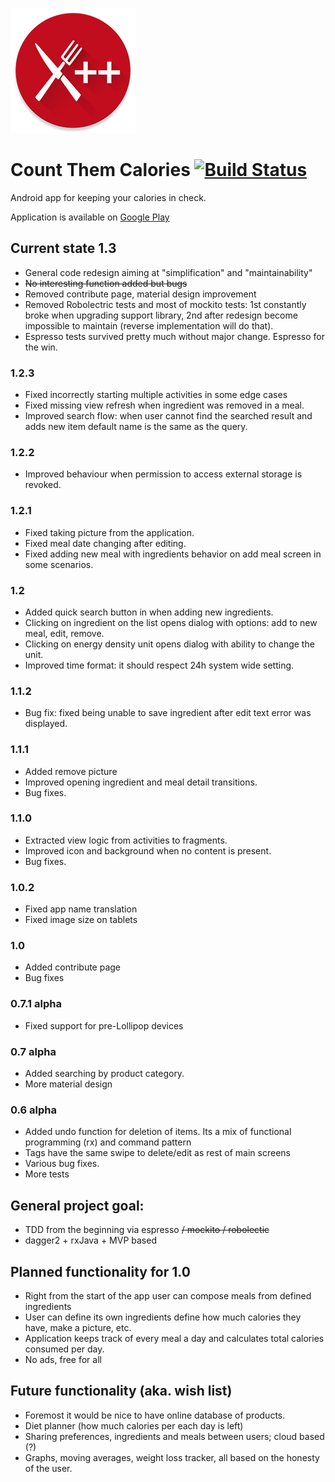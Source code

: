 ![Count Them Calories logo](web_ctc_logo.png)
# Count Them Calories [![Build Status](https://travis-ci.org/st1hy/Count-Them-Calories.svg?branch=master)](https://travis-ci.org/st1hy/Count-Them-Calories)
Android app for keeping your calories in check.

Application is available on [Google Play](https://play.google.com/store/apps/details?id=com.github.st1hy.countthemcalories)

## Current state 1.3
* General code redesign aiming at "simplification" and "maintainability"
* ~~No interesting function added but bugs~~
* Removed contribute page, material design improvement
* Removed Robolectric tests and most of mockito tests: 
1st constantly broke when upgrading support library, 
2nd after redesign become impossible to maintain (reverse implementation will do that). 
* Espresso tests survived pretty much without major change. Espresso for the win.

### 1.2.3
* Fixed incorrectly starting multiple activities in some edge cases
* Fixed missing view refresh when ingredient was removed in a meal.
* Improved search flow: when user cannot find the searched result and adds new item default name is the same as the query.

### 1.2.2
* Improved behaviour when permission to access external storage is revoked.

### 1.2.1
* Fixed taking picture from the application.
* Fixed meal date changing after editing.
* Fixed adding new meal with ingredients behavior on add meal screen in some scenarios.

### 1.2
* Added quick search button in when adding new ingredients.
* Clicking on ingredient on the list opens dialog with options: add to new meal, edit, remove.
* Clicking on energy density unit opens dialog with ability to change the unit.
* Improved time format: it should respect 24h system wide setting.

### 1.1.2
* Bug fix: fixed being unable to save ingredient after edit text error was displayed.

### 1.1.1
* Added remove picture
* Improved opening ingredient and meal detail transitions.
* Bug fixes.

### 1.1.0
* Extracted view logic from activities to fragments.
* Improved icon and background when no content is present.
* Bug fixes.

### 1.0.2
* Fixed app name translation
* Fixed image size on tablets

### 1.0
* Added contribute page
* Bug fixes

### 0.7.1 alpha
* Fixed support for pre-Lollipop devices

### 0.7 alpha
* Added searching by product category.
* More material design

### 0.6 alpha
* Added undo function for deletion of items. Its a mix of functional programming (rx) and command pattern 
* Tags have the same swipe to delete/edit as rest of main screens
* Various bug fixes.
* More tests

## General project goal:
* TDD from the beginning via espresso ~~/ mockito / robolectic~~
* dagger2 + rxJava + MVP based

## Planned functionality for 1.0
* Right from the start of the app user can compose meals from defined ingredients
* User can define its own ingredients define how much calories they have, make a picture, etc.
* Application keeps track of every meal a day and calculates total calories consumed per day.
* No ads, free for all

## Future functionality (aka. wish list)
* Foremost it would be nice to have online database of products.
* Diet planner (how much calories per each day is left)
* Sharing preferences, ingredients and meals between users; cloud based (?)
* Graphs, moving averages, weight loss tracker, all based on the honesty of the user.

